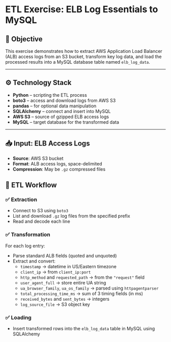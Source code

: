 # ETL Exercise: ELB Log Essentials to MySQL

## 📌 Objective

This exercise demonstrates how to extract AWS Application Load Balancer (ALB) access logs from an S3 bucket, transform key log data, and load the processed results into a MySQL database table named `elb_log_data`.

---

## ⚙️ Technology Stack

- **Python** – scripting the ETL process  
- **boto3** – access and download logs from AWS S3  
- **pandas** – for optional data manipulation  
- **SQLAlchemy** – connect and insert into MySQL  
- **AWS S3** – source of gzipped ELB access logs  
- **MySQL** – target database for the transformed data

---

## 📥 Input: ELB Access Logs

- **Source**: AWS S3 bucket
- **Format**: ALB access logs, space-delimited  
- **Compression**: May be `.gz` compressed files

## 🔄 ETL Workflow

### ✅ Extraction
- Connect to S3 using `boto3`
- List and download `.gz` log files from the specified prefix
- Read and decode each line

### ✅ Transformation
For each log entry:
- Parse standard ALB fields (quoted and unquoted)
- Extract and convert:
  - `timestamp` → datetime in US/Eastern timezone
  - `client_ip` → from `client_ip:port`
  - `http_method` and `requested_path` → from the `"request"` field
  - `user_agent_full` → store entire UA string
  - `ua_browser_family`, `ua_os_family` → parsed using `httpagentparser`
  - `total_processing_time_ms` → sum of 3 timing fields (in ms)
  - `received_bytes` and `sent_bytes` → integers
  - `log_source_file` → S3 object key

### ✅ Loading
- Insert transformed rows into the `elb_log_data` table in MySQL using SQLAlchemy
